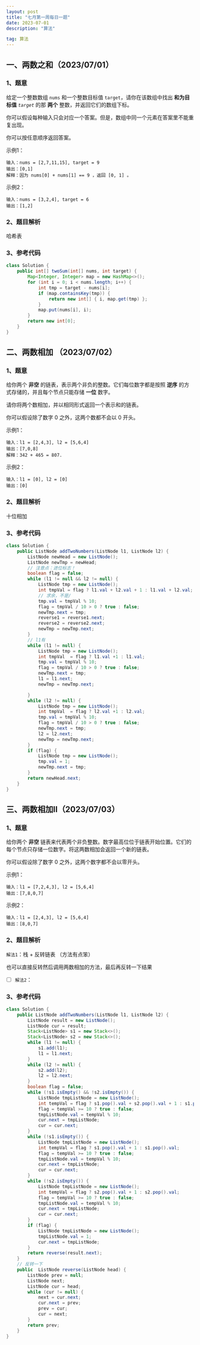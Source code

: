 ```yaml
---
layout: post
title: "七月第一周每日一题"
date: 2023-07-01 
description: "算法"

tag: 算法
---  
```


## 一、两数之和（2023/07/01）

### 1、题意

给定一个整数数组 `nums` 和一个整数目标值 `target`，请你在该数组中找出 **和为目标值** *`target`* 的那 **两个** 整数，并返回它们的数组下标。

你可以假设每种输入只会对应一个答案。但是，数组中同一个元素在答案里不能重复出现。

你可以按任意顺序返回答案。

示例1：

```
输入：nums = [2,7,11,15], target = 9
输出：[0,1]
解释：因为 nums[0] + nums[1] == 9 ，返回 [0, 1] 。
```

示例2：

```
输入：nums = [3,2,4], target = 6
输出：[1,2]
```

### 2、题目解析

哈希表

### 3、参考代码

```java
class Solution {
    public int[] twoSum(int[] nums, int target) {
        Map<Integer, Integer> map = new HashMap<>();
        for (int i = 0; i < nums.length; i++) {
            int tmp = target - nums[i];
            if (map.containsKey(tmp)) {
                return new int[] { i, map.get(tmp) };
            }
            map.put(nums[i], i);
        }
        return new int[0];
    }
}
```

## 二、两数相加 （2023/07/02）

### 1、题意

给你两个 **非空** 的链表，表示两个非负的整数。它们每位数字都是按照 **逆序** 的方式存储的，并且每个节点只能存储 **一位** 数字。

请你将两个数相加，并以相同形式返回一个表示和的链表。

你可以假设除了数字 0 之外，这两个数都不会以 0 开头。

示例1：

```
输入：l1 = [2,4,3], l2 = [5,6,4]
输出：[7,0,8]
解释：342 + 465 = 807.
```

示例2：

```
输入：l1 = [0], l2 = [0]
输出：[0]
```

### 2、题目解析

十位相加

### 3、参考代码

```java
class Solution {
    public ListNode addTwoNumbers(ListNode l1, ListNode l2) {
        ListNode newHead = new ListNode();
        ListNode newTmp = newHead;
        // 注意点：进位标志！
        boolean flag = false;
        while (l1 != null && l2 != null) {
            ListNode tmp = new ListNode();
            int tmpVal = flag ? l1.val + l2.val + 1 : l1.val + l2.val;
            // 求余，不是/
            tmp.val = tmpVal % 10;
            flag = tmpVal / 10 > 0 ? true : false;
            newTmp.next = tmp;
            reverse1 = reverse1.next;
            reverse2 = reverse2.next;
            newTmp = newTmp.next;
        }
        // l1有
        while (l1 != null) {
            ListNode tmp = new ListNode();
            int tmpVal  = flag ? l1.val +1 : l1.val;
            tmp.val = tmpVal % 10;
            flag = tmpVal / 10 > 0 ? true : false;
            newTmp.next = tmp;
            l1 = l1.next;
            newTmp = newTmp.next;

        }
        while (l2 != null) {
            ListNode tmp = new ListNode();
            int tmpVal  = flag ? l2.val +1 : l2.val;
            tmp.val = tmpVal % 10;
            flag = tmpVal / 10 > 0 ? true : false;
            newTmp.next = tmp;
            l2 = l2.next;
            newTmp = newTmp.next;
        }
        if (flag) {
            ListNode tmp = new ListNode();
            tmp.val = 1;
            newTmp.next = tmp;
        }
        return newHead.next;
    }
}
```

## 三、两数相加II（2023/07/03）

### 1、题意

给你两个 **非空** 链表来代表两个非负整数。数字最高位位于链表开始位置。它们的每个节点只存储一位数字。将这两数相加会返回一个新的链表。

你可以假设除了数字 0 之外，这两个数字都不会以零开头。

示例1：

```
输入：l1 = [7,2,4,3], l2 = [5,6,4]
输出：[7,8,0,7]
```

示例2：

```
输入：l1 = [2,4,3], l2 = [5,6,4]
输出：[8,0,7]
```

### 2、题目解析

``解法1``：栈 + 反转链表 （方法有点笨）   

也可以直接反转然后调用两数相加的方法，最后再反转一下结果

- [ ] ``解法2``：

### 3、参考代码

```java
class Solution {
    public ListNode addTwoNumbers(ListNode l1, ListNode l2) {
        ListNode result = new ListNode();
        ListNode cur = result;
        Stack<ListNode> s1 = new Stack<>();
        Stack<ListNode> s2 = new Stack<>();
        while (l1 != null) {
            s1.add(l1);
            l1 = l1.next;
        }
        while (l2 != null) {
            s2.add(l2);
            l2 = l2.next;
        }
        boolean flag = false;
        while (!s1.isEmpty() && !s2.isEmpty()) {
            ListNode tmpListNode = new ListNode();
            int tempVal = flag ? s1.pop().val + s2.pop().val + 1 : s1.pop().val + s2.pop().val;
            flag = tempVal >= 10 ? true : false;
            tmpListNode.val = tempVal % 10;
            cur.next = tmpListNode;
            cur = cur.next;
        }
        while (!s1.isEmpty()) {
            ListNode tmpListNode = new ListNode();
            int tempVal = flag ? s1.pop().val + 1 : s1.pop().val;
            flag = tempVal >= 10 ? true : false;
            tmpListNode.val = tempVal % 10;
            cur.next = tmpListNode;
            cur = cur.next;
        }
        while (!s2.isEmpty()) {
            ListNode tmpListNode = new ListNode();
            int tempVal = flag ? s2.pop().val + 1 : s2.pop().val;
            flag = tempVal >= 10 ? true : false;
            tmpListNode.val = tempVal % 10;
            cur.next = tmpListNode;
            cur = cur.next;
        }
        if (flag) {
            ListNode tmpListNode = new ListNode();
            tmpListNode.val = 1;
            cur.next = tmpListNode;
        }
        return reverse(result.next);
    }
    // 反转一下
    public  ListNode reverse(ListNode head) {
        ListNode prev = null;
        ListNode next;
        ListNode cur = head;
        while (cur != null) {
            next = cur.next;
            cur.next = prev;
            prev = cur;
            cur = next;
        }
        return prev;
    }
}
```









